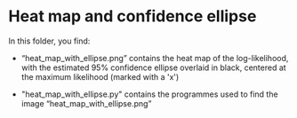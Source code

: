 # Heat map and confidence ellipse

In this folder, you find:

- “heat_map_with_ellipse.png” contains the heat map of the log-likelihood, with the estimated 95% confidence ellipse overlaid in black, centered at the maximum likelihood (marked with a 'x')

- "heat_map_with_ellipse.py" contains the programmes used to find the image “heat_map_with_ellipse.png”
